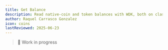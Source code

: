 ```yaml
---
title: Get Balance
description: Read native-coin and token balances with WDK, both on classic accounts and on ERC-4337 / TON account-abstraction wallets.
author: Raquel Carrasco Gonzalez
icon: coins
lastReviewed: 2025-06-23
---
```


> 🚧 Work in progress